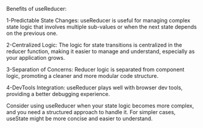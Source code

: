 Benefits of useReducer:

1-Predictable State Changes:
useReducer is useful for managing complex state logic that involves multiple sub-values or when the next state depends on the previous one.

2-Centralized Logic:
The logic for state transitions is centralized in the reducer function, making it easier to manage and understand, especially as your application grows.

3-Separation of Concerns:
Reducer logic is separated from component logic, promoting a cleaner and more modular code structure.

4-DevTools Integration:
useReducer plays well with browser dev tools, providing a better debugging experience.

Consider using useReducer when your state logic becomes more complex, and you need a structured approach to handle it. For simpler cases, useState might be more concise and easier to understand.